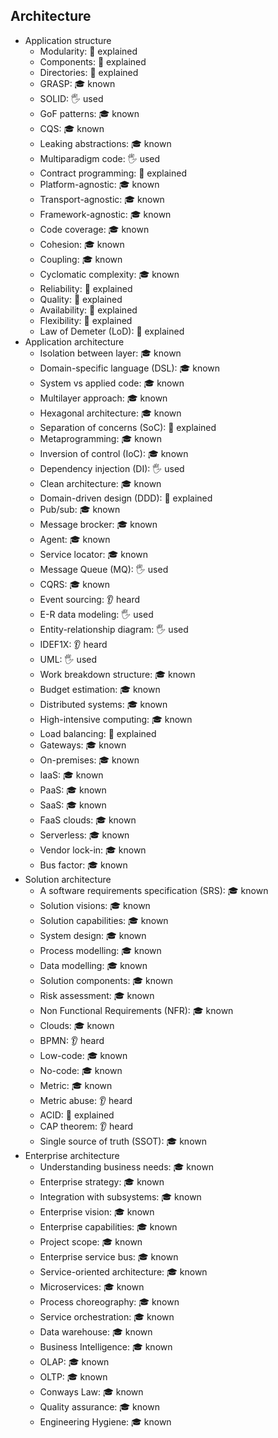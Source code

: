 ## Architecture

- Application structure
  - Modularity: 🙋 explained
  - Components: 🙋 explained
  - Directories: 🙋 explained
  - GRASP: 🎓 known
  - SOLID: 🖐️ used
  - GoF patterns: 🎓 known
  - CQS: 🎓 known
  - Leaking abstractions: 🎓 known
  - Multiparadigm code: 🖐️ used
  - Contract programming: 🙋 explained
  - Platform-agnostic: 🎓 known
  - Transport-agnostic: 🎓 known
  - Framework-agnostic: 🎓 known
  - Code coverage: 🎓 known
  - Cohesion: 🎓 known
  - Coupling: 🎓 known
  - Cyclomatic complexity: 🎓 known
  - Reliability: 🙋 explained
  - Quality: 🙋 explained
  - Availability: 🙋 explained
  - Flexibility: 🙋 explained
  - Law of Demeter (LoD): 🙋 explained
- Application architecture
  - Isolation between layer: 🎓 known
  - Domain-specific language (DSL): 🎓 known
  - System vs applied code: 🎓 known
  - Multilayer approach: 🎓 known
  - Hexagonal architecture: 🎓 known
  - Separation of concerns (SoC): 🙋 explained
  - Metaprogramming: 🎓 known
  - Inversion of control (IoC): 🎓 known
  - Dependency injection (DI): 🖐️ used
  - Clean architecture: 🎓 known
  - Domain-driven design (DDD): 🙋 explained
  - Pub/sub: 🎓 known
  - Message brocker: 🎓 known
  - Agent: 🎓 known
  - Service locator: 🎓 known
  - Message Queue (MQ): 🖐️ used
  - CQRS: 🎓 known
  - Event sourcing: 👂 heard
  - E-R data modeling: 🖐️ used
  - Entity-relationship diagram: 🖐️ used
  - IDEF1X: 👂 heard
  - UML: 🖐️ used
  - Work breakdown structure: 🎓 known
  - Budget estimation: 🎓 known
  - Distributed systems: 🎓 known
  - High-intensive computing: 🎓 known
  - Load balancing: 🙋 explained
  - Gateways: 🎓 known
  - On-premises: 🎓 known
  - IaaS: 🎓 known
  - PaaS: 🎓 known
  - SaaS: 🎓 known
  - FaaS clouds: 🎓 known
  - Serverless: 🎓 known
  - Vendor lock-in: 🎓 known
  - Bus factor: 🎓 known
- Solution architecture
  - A software requirements specification (SRS): 🎓 known
  - Solution visions: 🎓 known
  - Solution capabilities: 🎓 known
  - System design: 🎓 known
  - Process modelling: 🎓 known
  - Data modelling: 🎓 known
  - Solution components: 🎓 known
  - Risk assessment: 🎓 known
  - Non Functional Requirements (NFR): 🎓 known
  - Clouds: 🎓 known
  - BPMN: 👂 heard
  - Low-code: 🎓 known
  - No-code: 🎓 known
  - Metric: 🎓 known
  - Metric abuse: 👂 heard
  - ACID: 🙋 explained
  - CAP theorem: 👂 heard
  - Single source of truth (SSOT): 🎓 known
- Enterprise architecture
  - Understanding business needs: 🎓 known
  - Enterprise strategy: 🎓 known
  - Integration with subsystems: 🎓 known
  - Enterprise vision: 🎓 known
  - Enterprise capabilities: 🎓 known
  - Project scope: 🎓 known
  - Enterprise service bus: 🎓 known
  - Service-oriented architecture: 🎓 known
  - Microservices: 🎓 known
  - Process choreography: 🎓 known
  - Service orchestration: 🎓 known
  - Data warehouse: 🎓 known
  - Business Intelligence: 🎓 known
  - OLAP: 🎓 known
  - OLTP: 🎓 known
  - Conways Law: 🎓 known
  - Quality assurance: 🎓 known
  - Engineering Hygiene: 🎓 known
